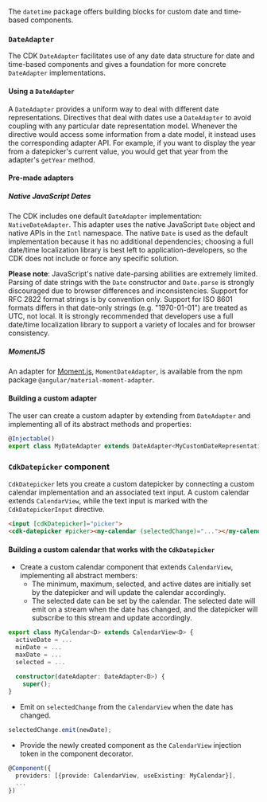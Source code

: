 The `datetime` package offers building blocks for custom date and time-based components.

### `DateAdapter`
The CDK `DateAdapter` facilitates use of any date data structure for date and time-based components
and gives a foundation for more concrete `DateAdapter` implementations.

#### Using a `DateAdapter`
A `DateAdapter` provides a uniform way to deal with different date representations. Directives that
deal with dates use a `DateAdapter` to avoid coupling with any particular date representation 
model. Whenever the directive would access some information from a date model, it instead uses the
corresponding adapter API. For example, if you want to display the year from a datepicker's current
value, you would get that year from the adapter's `getYear` method.

#### Pre-made adapters

##### Native JavaScript Dates
The CDK includes one default `DateAdapter` implementation: `NativeDateAdapter`. This adapter uses
the native JavaScript `Date` object and native APIs in the `Intl` namespace. The native `Date` is
used as the default implementation because it has no additional dependencies; choosing a full
date/time localization library is best left to application-developers, so the CDK does not include
or force any specific solution.

**Please note**: JavaScript's native date-parsing abilities are extremely limited. Parsing of date
strings with the `Date` constructor and `Date.parse` is strongly discouraged due to browser
differences and inconsistencies. Support for RFC 2822 format strings is by convention only. Support
for ISO 8601 formats differs in that date-only strings (e.g. "1970-01-01") are treated as UTC, not
local. It is strongly recommended that developers use a full date/time localization library to
support a variety of locales and for browser consistency.

##### MomentJS
An adapter for [Moment.js](https://momentjs.com), `MomentDateAdapter`, is available from the npm
package `@angular/material-moment-adapter`.

#### Building a custom adapter
The user can create a custom adapter by extending from `DateAdapter` and implementing all of its
abstract methods and properties:

```ts
@Injectable()
export class MyDateAdapter extends DateAdapter<MyCustomDateRepresentation> {...}
```

### `CdkDatepicker` component
`CdkDatepicker` lets you create a custom datepicker by connecting a custom calendar implementation
and an associated text input. A custom calendar extends `CalendarView`, while the text input is
marked with the `CdkDatepickerInput` directive.

```html
<input [cdkDatepicker]="picker">
<cdk-datepicker #picker><my-calendar (selectedChange)="..."></my-calendar></cdk-datepicker>
```

#### Building a custom calendar that works with the `CdkDatepicker`
 * Create a custom calendar component that extends `CalendarView`, implementing all abstract members:
    * The minimum, maximum, selected, and active dates are initially set by the datepicker and
    will update the calendar accordingly.
    * The selected date can be set by the calendar. The selected date will emit on a stream when
    the date has changed, and the datepicker will subscribe to this stream and update accordingly.
    
 ```ts
 export class MyCalendar<D> extends CalendarView<D> {
   activeDate = ...
   minDate = ...
   maxDate = ...
   selected = ...
   
   constructor(dateAdapter: DateAdapter<D>) {
     super();
 }
 ```   
 
 * Emit on `selectedChange` from the `CalendarView` when the date has changed.
 
 ```ts
 selectedChange.emit(newDate);
 ```
 
 * Provide the newly created component as the `CalendarView` injection token in the component
 decorator.

 ```ts
 @Component({
   providers: [{provide: CalendarView, useExisting: MyCalendar}],
   ...
 })
 ```

 <!-- example(cdk-datepicker-overview) -->
